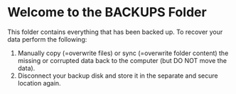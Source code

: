 Welcome to the BACKUPS Folder
=============================

This folder contains everything that has been backed up. To recover your data perform the following:

1. Manually copy (=overwrite files) or sync (=overwrite folder content) the missing or corrupted data back to the computer (but DO NOT move the data).
2. Disconnect your backup disk and store it in the separate and secure location again.
